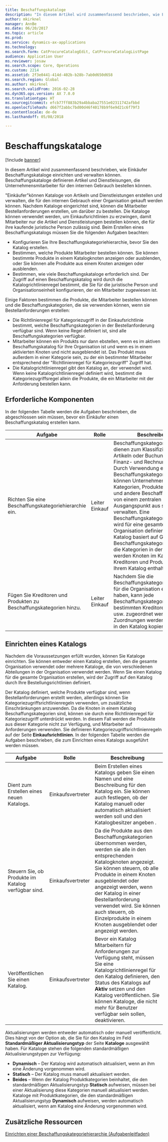 ```yaml
---
title: Beschaffungskataloge
description: "In diesem Artikel wird zusammenfassend beschrieben, wie Einkäufer Beschaffungskataloge einrichten und verwalten können. Beschaffungskataloge definieren Artikel und Dienstleisungen, die Unternehmensmitarbeiter für den internen Gebrauch bestellen können."
author: mkirknel
manager: AnnBe
ms.date: 06/20/2017
ms.topic: article
ms.prod: 
ms.service: dynamics-ax-applications
ms.technology: 
ms.search.form: CatProcureCatalogEdit, CatProcureCatalogListPage
audience: Application User
ms.reviewer: josaw
ms.search.scope: Core, Operations
ms.custom: 2214
ms.assetid: 2f3e0441-414d-402b-b28b-7ab0d650d658
ms.search.region: Global
ms.author: mkirknel
ms.search.validFrom: 2016-02-28
ms.dyn365.ops.version: AX 7.0.0
ms.translationtype: HT
ms.sourcegitcommit: efcb77ff883b29a4bbaba27551e02311742afbbd
ms.openlocfilehash: d667f2abbc7bd00d46f40178b9f6e9d21c6f79f3
ms.contentlocale: de-de
ms.lasthandoff: 05/08/2018

---
```


# <a name="procurement-catalogs"></a>Beschaffungskataloge

[!include [banner](../includes/banner.md)]

In diesem Artikel wird zusammenfassend beschrieben, wie Einkäufer Beschaffungskataloge einrichten und verwalten können. Beschaffungskataloge definieren Artikel und Dienstleisungen, die Unternehmensmitarbeiter für den internen Gebrauch bestellen können.

"Einkäufer"können Kataloge von Artikeln und Dienstleistungen erstellen und verwalten, die für den internen Gebrauch einer Organisation gekauft werden können. Nachdem Kataloge eingerichtet sind, können die Mitarbeiter Bestellanforderungen erstellen, um darüber zu bestellen. Die Kataloge können verwendet werden, um Einkaufsrichtlinien zu erzwingen, damit Mitarbeiter nur die Artikel und Dienstleistungen bestellen können, die für ihre kaufende juristische Person zulässig sind. Beim Erstellen eines Beschaffungskatalogs müssen Sie die folgenden Aufgaben beachten:

-   Konfigurieren Sie Ihre Beschaffungskategoriehierarchie, bevor Sie den Katalog erstellen.
-   Bestimmen, welche Produkte Mitarbeiter bestellen können. Sie können bestimmte Produkte in einem Katalogknoten anzeigen oder ausblenden, oder Sie können alle Produkte aus einem Knoten anzeigen oder ausblenden.
-   Bestimmen, wie viele Beschaffungskataloge erforderlich sind. Der Zugriff auf einen Beschaffungskatalog wird durch die Katalogrichtlinienregel bestimmt, die Sie für die juristische Person und Organisationseinheit konfigurieren, der ein Mitarbeiter zugewiesen ist.

Einige Faktoren bestimmen die Produkte, die Mitarbeiter bestellen können und die Beschaffungskategorien, die sie verwenden können, wenn sie Bestellanforderungen erstellen:

-   Die Richtlinienregel für Kategoriezugriff in der Einkaufsrichtlinie bestimmt, welche Beschaffungskategorien in der Bestellanforderung verfügbar sind. Wenn keine Regel definiert ist, sind alle Beschaffungskategorien verfügbar.
-   Mitarbeiter können ein Produkts nur dann ebstellen, wenn es im aktiven Beschaffungskatalog für Ihre Organisation ist und wenn es in einem aktivierten Knoten und nicht ausgeblendet ist. Das Produkt muss außerdem in einer Kategorie sein, zu der ein bestimmter Mitarbeiter entsprechend der "Richtlinienregel für Kategoriezugriff" Zugriff hat.
-   Die Katalogrichtlinienregel gibt den Katalog an, der verwendet wird. Wenn keine Katalogrichtlinienregel definiert wird, bestimmt die Kategoriezugriffsregel allein die Produkte, die ein Mitarbeiter mit der Anforderung bestellen kann.

## <a name="prerequisites"></a>Erforderliche Komponenten
In der folgenden Tabelle werden die Aufgaben beschrieben, die abgeschlossen sein müssen, bevor ein Einkäufer einen Beschaffungskatalog erstellen kann.

| Aufgabe                                                | Rolle               | Beschreibung                                                                                                                                                                                                                                                                                                                                                                                                                                                                                                             |
|-----------------------------------------------------|--------------------|-------------------------------------------------------------------------------------------------------------------------------------------------------------------------------------------------------------------------------------------------------------------------------------------------------------------------------------------------------------------------------------------------------------------------------------------------------------------------------------------------------------------------|
| Richten Sie eine Beschaffungskategoriehierarchie ein.            | Leiter Einkauf | Beschaffungskategoriehierarchien dienen zum Klassifizieren von Artikeln oder Buchungen für das Finanz- und Rechnungswesen. Durch Verwendung einer Beschaffungskategoriehierarchie können Unternehmen strategisch Kategorien, Produkte, Kreditoren und andere Beschaffungsfaktoren von einem zentralen Ausgangspunkt aus strategisch verwalten. Eine Beschaffungskategoriehierarchie wird für eine gesamte Organisation definiert. Der Katalog basiert auf Grundlage der Beschaffungskategoriehierarchie: die Kategorien in der Hierarchie werden Knoten im Katalog. Die Kreditoren und Produkte sind in Ihrem Katalog enthalten. |
| Fügen Sie Kreditoren und Produkten zu Beschaffungskategorien hinzu. | Leiter Einkauf | Nachdem Sie die Beschaffungskategoriehierarchie für die Organisation erstellt haben, kann jede Beschaffungskategorie bestimmten Kreditoren, Produkten usw. zugeordnet werden. Diese Zuordnungen werden automatisch in den Katalog kopiert.                                                                                                                                                                                                                                                                                           |

## <a name="setting-up-a-catalog"></a>Einrichten eines Katalogs
Nachdem die Voraussetzungen erfüllt wurden, können Sie Kataloge einrichten. Sie können entweder einen Katalog erstellen, den die gesamte Organisation verwendet oder mehrere Kataloge, die von verschiedenen Abteilungen in der Organisation verwendet werden. Wenn Sie einen Katalog für die gesamte Organisation erstellen, wird der Zugriff auf den Katalog durch Ihre Bestellungsrichtlinien definiert.  

Der Katalog definiert, welche Produkte verfügbar sind, wenn Bestellanforderungen erstellt werden, allerdings können Sie Kategoriezugriffsrichtlinienregeln verwenden, um zusätzliche Einschränkungen anzuwenden. Da die Knoten in einem Katalog Beschaffungskategorien sind, können sie durch eine Richtlinienregel für Kategoriezugriff unterdrückt werden. In diesem Fall werden die Produkte aus dieser Kategorie nicht zur Verfügung, und Mitarbeiter auf Anforderungen verwenden. Sie definieren Kategoriezugriffsrichtlinienregeln auf der Seite **Einkaufsrichtlinien**. In der folgenden Tabelle werden die Aufgaben beschrieben, die zum Einrichten eines Katalogs ausgeführt werden müssen.

| Aufgabe                                                   | Rolle             | Beschreibung                                                                                                                                                                                                                                                                                                                  |
|--------------------------------------------------------|------------------|------------------------------------------------------------------------------------------------------------------------------------------------------------------------------------------------------------------------------------------------------------------------------------------------------------------------------|
| Dient zum Erstellen eines neuen Katalogs.                                  | Einkaufsvertreter | Beim Erstellen eines Katalogs geben Sie einen Namen und eine Beschreibung für den Katalog ein. Sie können auch festlegen, ob der Katalog manuell oder automatisch aktualisiert werden soll und den Katalogbesitzer angeben .                                                                                                                                      |
| Steuern Sie, ob Produkte im Katalog verfügbar sind. | Einkaufsvertreter | Da die Produkte aus den Beschaffungskategorien übernommen werden, werden sie alle in den entsprechenden Katalogknoten angezeigt. Sie können steuern, ob alle Produkte in einem Knoten ausgeblendet oder angezeigt werden, wenn der Katalog in einer Bestellanforderung verwendet wird. Sie können auch steuern, ob Einzelprodukte in einem Knoten ausgeblendet oder angezeigt werden. |
| Veröffentlichen Sie einen Katalog.                                   | Einkaufsvertreter | Bevor ein Katalog Mitarbeitern für Anforderungen zur Verfügung steht, müssen Sie eine Katalogrichtlinienregel für den Katalog definieren, den Status des Katalogs auf **Aktiv** setzen und den Katalog veröffentlichen. Sie können Kataloge, die nicht mehr für Benutzer verfügbar sein sollen, deaktivieren.                                              |

Aktualisierungen werden entweder automatisch oder manuell veröffentlicht. Dies hängt von der Option ab, die Sie für den Katalog im Feld **Standardmäßiger Aktualisierungstyp** der Seite **Kataloge** ausgewählt haben. Für Kataloge stehen die folgenden standardmäßigen Aktualisierungstypen zur Verfügung:

-   **Dynamisch** – Der Katalog wird automatisch aktualisiert, wenn an ihm eine Änderung vorgenommen wird.
-   **Statisch** – Der Katalog muss manuell aktualisiert werden.
-   **Beides** – Wenn der Katalog Produktkategorien beinhaltet, die den standardmäßigen Aktualisierungstyp **Statisch** aufweisen, müssen bei einer Aktualisierung diese Kategorien manuell aktualisiert werden. Kataloge mit Produktkategorien, die den standardmäßigen Aktualisierungstyp **Dynamisch** aufweisen, werden automatisch aktualisiert, wenn am Katalog eine Änderung vorgenommen wird.


<a name="additional-resources"></a>Zusätzliche Ressourcen
--------

[Einrichten einer Beschaffungskategoriehierarchie (Aufgabenleitfaden)](tasks/set-up-procurement-category-hierarchy.md)




